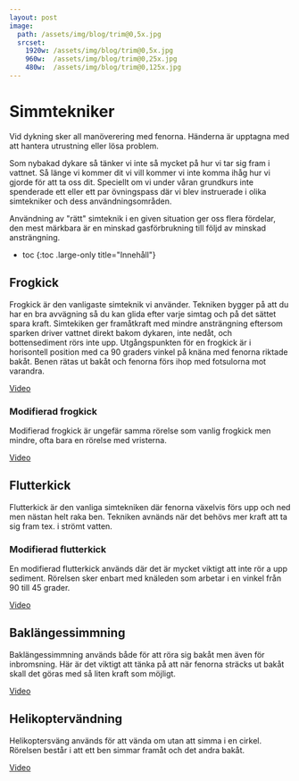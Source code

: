 ```yaml
---
layout: post
image:
  path: /assets/img/blog/trim@0,5x.jpg
  srcset:
    1920w: /assets/img/blog/trim@0,5x.jpg
    960w:  /assets/img/blog/trim@0,25x.jpg
    480w:  /assets/img/blog/trim@0,125x.jpg
---
```


# Simmtekniker

Vid dykning sker all manöverering med fenorna. Händerna är upptagna med att hantera utrustning eller lösa problem.

Som nybakad dykare så tänker vi inte så mycket på hur vi tar sig fram i vattnet. Så länge vi kommer dit vi vill kommer vi inte komma ihåg hur vi gjorde för att ta oss dit. Speciellt om vi under våran grundkurs inte spenderade ett eller ett par övningspass där vi blev instruerade i olika simtekniker och dess användningsområden.

Användning av "rätt" simteknik i en given situation ger oss flera fördelar, den mest märkbara är en minskad gasförbrukning till följd av minskad ansträngning.

* toc
{:toc .large-only title="Innehåll"}

## Frogkick

Frogkick är den vanligaste simteknik vi använder. Tekniken bygger på att du har en bra avvägning så du kan glida efter varje simtag och på det sättet spara kraft.
Simtekiken ger framåtkraft med mindre ansträngning eftersom sparken driver vattnet direkt bakom dykaren, inte nedåt, och bottensediment rörs inte upp.
Utgångspunkten för en frogkick är i horisontell position med ca 90 graders vinkel på knäna med fenorna riktade bakåt. Benen rätas ut bakåt och fenorna förs ihop med fotsulorna mot varandra.

[Video](https://youtu.be/G2SruEzwr9w?si=nSk6srW7z9Vmn9ft&t=9)

### Modifierad frogkick

Modifierad frogkick är ungefär samma rörelse som vanlig frogkick men mindre, ofta bara en rörelse med vristerna.

[Video](https://youtu.be/G2SruEzwr9w?si=hMqjEq2i2YMrjZPm&t=61)

## Flutterkick

Flutterkick är den vanliga simtekniken där fenorna växelvis förs upp och ned men nästan helt raka ben. Tekniken avnänds när det behövs mer kraft att ta sig fram tex. i strömt vatten.

### Modifierad flutterkick

En modifierad flutterkick används där det är mycket viktigt att inte rör a upp sediment. Rörelsen sker enbart med knäleden som arbetar i en vinkel från 90 till 45 grader.

[Video](https://youtu.be/VAbCsINKCFs?si=UwGWeEXGVemMkeq-&t=9)

## Baklängessimmning

Baklängessimmning används både för att röra sig bakåt men även för inbromsning. Här är det viktigt att tänka på att när fenorna sträcks ut bakåt skall det göras med så liten kraft som möjligt.

[Video](https://youtu.be/RNx00VVVlz8?si=8pLieGqPrt2jYR68&t=9)

## Helikoptervändning

Helikoptersväng används för att vända om utan att simma i en cirkel. Rörelsen består i att ett ben simmar framåt och det andra bakåt.

[Video](https://youtu.be/n1hFaN37IZ0?si=C3Hcs4aqBSk-VtC6&t=9)
